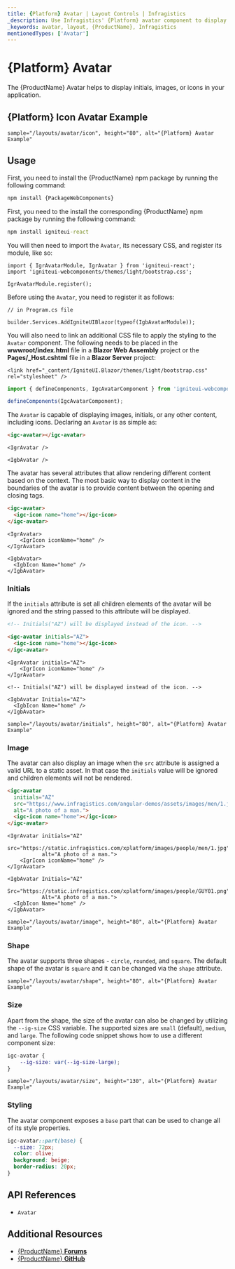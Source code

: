 ```yaml
---
title: {Platform} Avatar | Layout Controls | Infragistics
_description: Use Infragistics' {Platform} avatar component to display an image, icon, or initials.
_keywords: avatar, layout, {ProductName}, Infragistics
mentionedTypes: ['Avatar']
---
```


# {Platform} Avatar

The {ProductName} Avatar helps to display initials, images, or icons in your application.

## {Platform} Icon Avatar Example

`sample="/layouts/avatar/icon", height="80", alt="{Platform} Avatar Example"`



<div class="divider--half"></div>

## Usage

<!-- WebComponents -->
First, you need to install the {ProductName} npm package by running the following command:

```cmd
npm install {PackageWebComponents}
```
<!-- end: WebComponents -->

<!-- React -->

First, you need to the install the corresponding {ProductName} npm package by running the following command:

```cmd
npm install igniteui-react
```

You will then need to import the `Avatar`, its necessary CSS, and register its module, like so:

```tsx
import { IgrAvatarModule, IgrAvatar } from 'igniteui-react';
import 'igniteui-webcomponents/themes/light/bootstrap.css';

IgrAvatarModule.register();
```

<!-- end: React -->

Before using the `Avatar`, you need to register it as follows:


```razor
// in Program.cs file

builder.Services.AddIgniteUIBlazor(typeof(IgbAvatarModule));
```
<!-- Blazor -->

You will also need to link an additional CSS file to apply the styling to the `Avatar` component. The following needs to be placed in the **wwwroot/index.html** file in a **Blazor Web Assembly** project or the **Pages/_Host.cshtml** file in a **Blazor Server** project:

```razor
<link href="_content/IgniteUI.Blazor/themes/light/bootstrap.css" rel="stylesheet" />
```

<!-- end: Blazor -->

```ts
import { defineComponents, IgcAvatarComponent } from 'igniteui-webcomponents';

defineComponents(IgcAvatarComponent);
```

The `Avatar` is capable of displaying images, initials, or any other content, including icons. Declaring an `Avatar` is as simple as:

```html
<igc-avatar></igc-avatar>
```

```tsx
<IgrAvatar />
```

```razor
<IgbAvatar />
```

The avatar has several attributes that allow rendering different content based on the context. The most basic way to display content in the boundaries of the avatar is to provide content between the opening and closing tags.

```html
<igc-avatar>
  <igc-icon name="home"></igc-icon>
</igc-avatar>
```

```tsx
<IgrAvatar>
    <IgrIcon iconName="home" />
</IgrAvatar>
```

```razor
<IgbAvatar>
  <IgbIcon Name="home" />
</IgbAvatar>
```

### Initials

If the `initials` attribute is set all children elements of the avatar will be ignored and the string passed to this attribute will be displayed.

```html
<!-- Initials("AZ") will be displayed instead of the icon. -->

<igc-avatar initials="AZ">
  <igc-icon name="home"></igc-icon>
</igc-avatar>
```

```tsx
<IgrAvatar initials="AZ">
    <IgrIcon iconName="home" />
</IgrAvatar>
```

```razor
<!-- Initials("AZ") will be displayed instead of the icon. -->

<IgbAvatar Initials="AZ">
  <IgbIcon Name="home" />
</IgbAvatar>
```

`sample="/layouts/avatar/initials", height="80", alt="{Platform} Avatar Example"`



### Image

The avatar can also display an image when the `src` attribute is assigned a valid URL to a static asset. In that case the `initials` value will be ignored and children elements will not be rendered.

```html
<igc-avatar
  initials="AZ"
  src="https://www.infragistics.com/angular-demos/assets/images/men/1.jpg"
  alt="A photo of a man.">
  <igc-icon name="home"></igc-icon>
</igc-avatar>
```

```tsx
<IgrAvatar initials="AZ"
           src="https://static.infragistics.com/xplatform/images/people/men/1.jpg"
           alt="A photo of a man.">
    <IgrIcon iconName="home" />
</IgrAvatar>
```


```razor
<IgbAvatar Initials="AZ"
           Src="https://static.infragistics.com/xplatform/images/people/GUY01.png"
           Alt="A photo of a man.">
  <IgbIcon Name="home" />
</IgbAvatar>
```

`sample="/layouts/avatar/image", height="80", alt="{Platform} Avatar Example"`


### Shape

The avatar supports three shapes - `circle`, `rounded`, and `square`. The default shape of the avatar is `square` and it can be changed via the `shape` attribute.

`sample="/layouts/avatar/shape", height="80", alt="{Platform} Avatar Example"`



### Size

Apart from the shape, the size of the avatar can also be changed by utilizing the `--ig-size` CSS variable. The supported sizes are `small` (default), `medium`, and `large`. The following code snippet shows how to use a different component size: 

```css
igc-avatar {
    --ig-size: var(--ig-size-large);
}
```

`sample="/layouts/avatar/size", height="130", alt="{Platform} Avatar Example"`



### Styling

The avatar component exposes a `base` part that can be used to change all of its style properties.

```css
igc-avatar::part(base) {
  --size: 72px;
  color: olive;
  background: beige;
  border-radius: 20px;
}
```


<div class="divider--half"></div>


## API References

 - `Avatar`

## Additional Resources

* [{ProductName} **Forums**]({ForumsLink})
* [{ProductName} **GitHub**]({GithubLink})